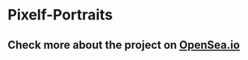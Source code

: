 # Pixelf-Portraits

## Check more about the project on <a href="https://opensea.io/collection/pixelf-portraits">OpenSea.io</a>


